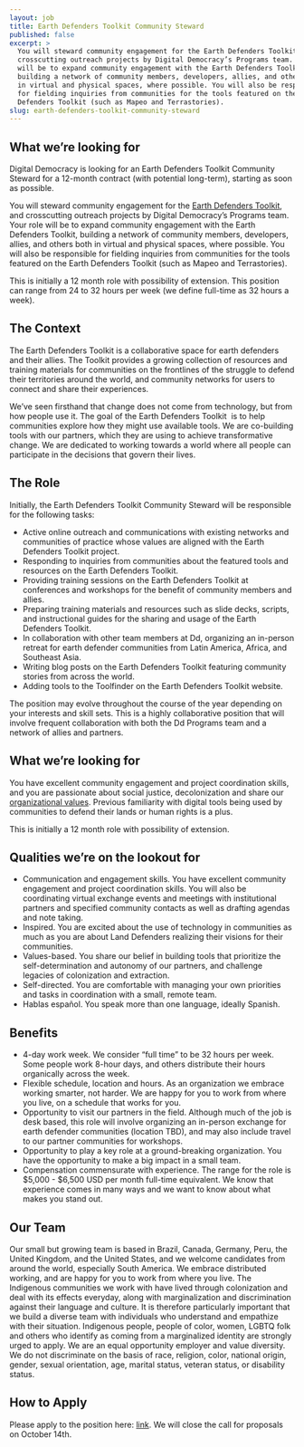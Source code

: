 ```yaml
---
layout: job
title: Earth Defenders Toolkit Community Steward
published: false
excerpt: >
  You will steward community engagement for the Earth Defenders Toolkit, and
  crosscutting outreach projects by Digital Democracy’s Programs team. Your role
  will be to expand community engagement with the Earth Defenders Toolkit,
  building a network of community members, developers, allies, and others both
  in virtual and physical spaces, where possible. You will also be responsible
  for fielding inquiries from communities for the tools featured on the Earth
  Defenders Toolkit (such as Mapeo and Terrastories).
slug: earth-defenders-toolkit-community-steward
---
```

## What we’re looking for

Digital Democracy is looking for an Earth Defenders Toolkit Community Steward for a 12-month contract (with potential long-term), starting as soon as possible. 

You will steward community engagement for the [Earth Defenders Toolkit](http://earthdefenderstoolkit.com/), and crosscutting outreach projects by Digital Democracy’s Programs team. Your role will be to expand community engagement with the Earth Defenders Toolkit, building a network of community members, developers, allies, and others both in virtual and physical spaces, where possible. You will also be responsible for fielding inquiries from communities for the tools featured on the Earth Defenders Toolkit (such as Mapeo and Terrastories).

This is initially a 12 month role with possibility of extension. This position can range from 24 to 32 hours per week (we define full-time as 32 hours a week). 

## The Context

The Earth Defenders Toolkit is a collaborative space for earth defenders and their allies. The Toolkit provides a growing collection of resources and training materials for communities on the frontlines of the struggle to defend their territories around the world, and community networks for users to connect and share their experiences.

We’ve seen firsthand that change does not come from technology, but from how people use it. The goal of the Earth Defenders Toolkit  is to help communities explore how they might use available tools. We are co-building tools with our partners, which they are using to achieve transformative change. We are dedicated to working towards a world where all people can participate in the decisions that govern their lives.

## The Role

Initially, the Earth Defenders Toolkit Community Steward will be responsible for the following tasks:

* Active online outreach and communications with existing networks and communities of practice whose values are aligned with the Earth Defenders Toolkit project.
* Responding to inquiries from communities about the featured tools and resources on the Earth Defenders Toolkit.
* Providing training sessions on the Earth Defenders Toolkit at conferences and workshops for the benefit of community members and allies.
* Preparing training materials and resources such as slide decks, scripts, and instructional guides for the sharing and usage of the Earth Defenders Toolkit.
* In collaboration with other team members at Dd, organizing an in-person retreat for earth defender communities from Latin America, Africa, and Southeast Asia.
* Writing blog posts on the Earth Defenders Toolkit featuring community stories from across the world.
* Adding tools to the Toolfinder on the Earth Defenders Toolkit website.

The position may evolve throughout the course of the year depending on your interests and skill sets. This is a highly collaborative position that will involve frequent collaboration with both the Dd Programs team and a network of allies and partners.

## What we’re looking for

You have excellent community engagement and project coordination skills, and you are passionate about social justice, decolonization and share our [organizational values](https://www.digital-democracy.org/values/). Previous familiarity with digital tools being used by communities to defend their lands or human rights is a plus.

This is initially a 12 month role with possibility of extension. 

## Qualities we’re on the lookout for

* Communication and engagement skills. You have excellent community engagement and project coordination skills. You will also be coordinating virtual exchange events and meetings with institutional partners and specified community contacts as well as drafting agendas and note taking.
* Inspired. You are excited about the use of technology in communities as much as you are about Land Defenders realizing their visions for their communities.
* Values-based. You share our belief in building tools that prioritize the self-determination and autonomy of our partners, and challenge legacies of colonization and extraction.
* Self-directed. You are comfortable with managing your own priorities and tasks in coordination with a small, remote team.
* Hablas español. You speak more than one language, ideally Spanish. 

## Benefits

* 4-day work week. We consider “full time” to be 32 hours per week. Some people work 8-hour days, and others distribute their hours organically across the week. 
* Flexible schedule, location and hours. As an organization we embrace working smarter, not harder. We are happy for you to work from where you live, on a schedule that works for you.
* Opportunity to visit our partners in the field. Although much of the job is desk based, this role will involve organizing an in-person exchange for earth defender communities (location TBD), and may also include travel to our partner communities for workshops.
* Opportunity to play a key role at a ground-breaking organization. You have the opportunity to make a big impact in a small team.
* Compensation commensurate with experience. The range for the role is $5,000 - $6,500 USD per month full-time equivalent. We know that experience comes in many ways and we want to know about what makes you stand out.

## Our Team

Our small but growing team is based in Brazil, Canada, Germany, Peru, the United Kingdom, and the United States, and we welcome candidates from around the world, especially South America. We embrace distributed working, and are happy for you to work from where you live. The Indigenous communities we work with have lived through colonization and deal with its effects everyday, along with marginalization and discrimination against their language and culture. It is therefore particularly important that we build a diverse team with individuals who understand and empathize with their situation. Indigenous people, people of color, women, LGBTQ folk and others who identify as coming from a marginalized identity are strongly urged to apply. We are an equal opportunity employer and value diversity. We do not discriminate on the basis of race, religion, color, national origin, gender, sexual orientation, age, marital status, veteran status, or disability status.

## How to Apply

P﻿lease apply to the position here: [link](https://apply.workable.com/digidem/j/DEEA5468F0/). We will close the call for proposals on October 14th.